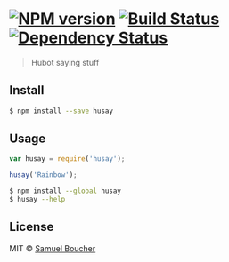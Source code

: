 #  [![NPM version][npm-image]][npm-url] [![Build Status][travis-image]][travis-url] [![Dependency Status][daviddm-url]][daviddm-image]

> Hubot saying stuff


## Install

```sh
$ npm install --save husay
```


## Usage

```js
var husay = require('husay');

husay('Rainbow');
```

```sh
$ npm install --global husay
$ husay --help
```


## License

MIT © [Samuel Boucher]()


[npm-url]: https://npmjs.org/package/husay
[npm-image]: https://badge.fury.io/js/husay.svg
[travis-url]: https://travis-ci.org/scboucher/husay
[travis-image]: https://travis-ci.org/scboucher/husay.svg?branch=master
[daviddm-url]: https://david-dm.org/scboucher/husay.svg?theme=shields.io
[daviddm-image]: https://david-dm.org/scboucher/husay
